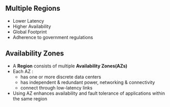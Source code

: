 ## Multiple Regions
* Lower Latency
* Higher Availability
* Global Footprint
* Adherence to government regulations
## Availability Zones
* A **Region** consists of multiple **Availability Zones(AZs)**
* Each AZ :
	* has one or more discrete data centers
	* has independent & redundant power, networking & connectivity
	* connect through low-latency links
* Using AZ enhances availability and fault tolerance of applications within the same region